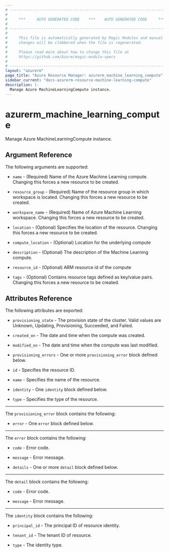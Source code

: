 ```yaml
---
# ----------------------------------------------------------------------------
#
#     ***     AUTO GENERATED CODE    ***    AUTO GENERATED CODE     ***
#
# ----------------------------------------------------------------------------
#
#     This file is automatically generated by Magic Modules and manual
#     changes will be clobbered when the file is regenerated.
#
#     Please read more about how to change this file at
#     https://github.com/Azure/magic-module-specs
#
# ----------------------------------------------------------------------------
layout: "azurerm"
page_title: "Azure Resource Manager: azurerm_machine_learning_compute"
sidebar_current: "docs-azurerm-resource-machine-learning-compute"
description: |-
  Manage Azure MachineLearningCompute instance.
---
```


# azurerm_machine_learning_compute

Manage Azure MachineLearningCompute instance.


## Argument Reference

The following arguments are supported:

* `name` - (Required) Name of the Azure Machine Learning compute. Changing this forces a new resource to be created.

* `resource_group` - (Required) Name of the resource group in which workspace is located. Changing this forces a new resource to be created.

* `workspace_name` - (Required) Name of Azure Machine Learning workspace. Changing this forces a new resource to be created.

* `location` - (Optional) Specifies the location of the resource. Changing this forces a new resource to be created.

* `compute_location` - (Optional) Location for the underlying compute

* `description` - (Optional) The description of the Machine Learning compute.

* `resource_id` - (Optional) ARM resource id of the compute

* `tags` - (Optional) Contains resource tags defined as key/value pairs. Changing this forces a new resource to be created.

## Attributes Reference

The following attributes are exported:

* `provisioning_state` - The provision state of the cluster. Valid values are Unknown, Updating, Provisioning, Succeeded, and Failed.

* `created_on` - The date and time when the compute was created.

* `modified_on` - The date and time when the compute was last modified.

* `provisioning_errors` - One or more `provisioning_error` block defined below.

* `id` - Specifies the resource ID.

* `name` - Specifies the name of the resource.

* `identity` - One `identity` block defined below.

* `type` - Specifies the type of the resource.


---

The `provisioning_error` block contains the following:

* `error` - One `error` block defined below.


---

The `error` block contains the following:

* `code` - Error code.

* `message` - Error message.

* `details` - One or more `detail` block defined below.


---

The `detail` block contains the following:

* `code` - Error code.

* `message` - Error message.

---

The `identity` block contains the following:

* `principal_id` - The principal ID of resource identity.

* `tenant_id` - The tenant ID of resource.

* `type` - The identity type.
